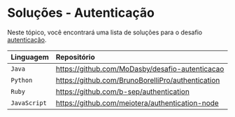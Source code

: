 # Soluções - Autenticação

Neste tópico, você encontrará uma lista de soluções para o desafio [autenticação](PROBLEM.md).

| Linguagem | Repositório                                       |
|:----------|:--------------------------------------------------|
| `Java`    | https://github.com/MoDasby/desafio-autenticacao   |
| `Python`  | https://github.com/BrunoBorelliPro/authentication |
| `Ruby`    | https://github.com/b-sep/authentication           |
| `JavaScript`| https://github.com/meiotera/authentication-node |

